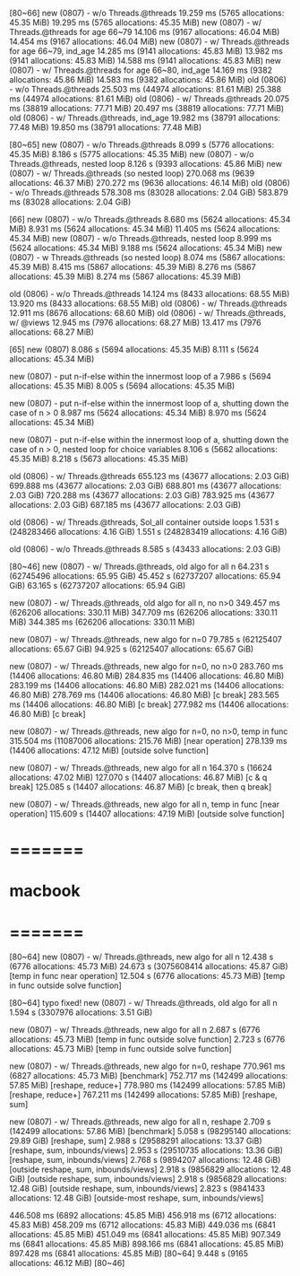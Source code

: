 
[80~66]
new (0807) - w/o Threads.@threads
19.259 ms (5765 allocations: 45.35 MiB)
19.295 ms (5765 allocations: 45.35 MiB)
new (0807) - w/ Threads.@threads for age 66~79
14.106 ms (9167 allocations: 46.04 MiB)
14.454 ms (9167 allocations: 46.04 MiB)
new (0807) - w/ Threads.@threads for age 66~79, ind_age
14.285 ms (9141 allocations: 45.83 MiB)
13.982 ms (9141 allocations: 45.83 MiB)
14.588 ms (9141 allocations: 45.83 MiB)
new (0807) - w/ Threads.@threads for age 66~80, ind_age
14.169 ms (9382 allocations: 45.86 MiB)
14.583 ms (9382 allocations: 45.86 MiB)
old (0806) - w/o Threads.@threads
25.503 ms (44974 allocations: 81.61 MiB)
25.388 ms (44974 allocations: 81.61 MiB)
old (0806) - w/ Threads.@threads
20.075 ms (38819 allocations: 77.71 MiB)
20.497 ms (38819 allocations: 77.71 MiB)
old (0806) - w/ Threads.@threads, ind_age
19.982 ms (38791 allocations: 77.48 MiB)
19.850 ms (38791 allocations: 77.48 MiB)

[80~65]
new (0807) - w/o Threads.@threads
8.099 s (5776 allocations: 45.35 MiB)
8.186 s (5775 allocations: 45.35 MiB)
new (0807) - w/o Threads.@threads, nested loop 
8.126 s (9393 allocations: 45.86 MiB)
new (0807) - w/ Threads.@threads (so nested loop) 
270.068 ms (9639 allocations: 46.37 MiB)
270.272 ms (9636 allocations: 46.14 MiB)
old (0806) - w/o Threads.@threads
578.308 ms (83028 allocations: 2.04 GiB)
583.879 ms (83028 allocations: 2.04 GiB)

[66]
new (0807) - w/o Threads.@threads
8.680 ms (5624 allocations: 45.34 MiB)
8.931 ms (5624 allocations: 45.34 MiB)
11.405 ms (5624 allocations: 45.34 MiB)
new (0807) - w/o Threads.@threads, nested loop
8.999 ms (5624 allocations: 45.34 MiB)
9.188 ms (5624 allocations: 45.34 MiB)
new (0807) - w Threads.@threads (so nested loop)
8.074 ms (5867 allocations: 45.39 MiB)
8.415 ms (5867 allocations: 45.39 MiB)
8.276 ms (5867 allocations: 45.39 MiB)
8.274 ms (5867 allocations: 45.39 MiB)

old (0806) - w/o Threads.@threads
14.124 ms (8433 allocations: 68.55 MiB)
13.920 ms (8433 allocations: 68.55 MiB)
old (0806) - w/ Threads.@threads
12.911 ms (8676 allocations: 68.60 MiB)
old (0806) - w/ Threads.@threads, w/ @views
12.945 ms (7976 allocations: 68.27 MiB)
13.417 ms (7976 allocations: 68.27 MiB)

[65]
new (0807)
8.086 s (5694 allocations: 45.35 MiB)
8.111 s (5624 allocations: 45.34 MiB)

new (0807) - put n-if-else within the innermost loop of a
7.986 s (5694 allocations: 45.35 MiB)
8.005 s (5694 allocations: 45.35 MiB)

new (0807) - put n-if-else within the innermost loop of a, shutting down the case of n > 0
8.987 ms (5624 allocations: 45.34 MiB)
8.970 ms (5624 allocations: 45.34 MiB)

new (0807) - put n-if-else within the innermost loop of a, shutting down the case of n > 0, nested loop for choice variables
8.106 s (5662 allocations: 45.35 MiB)
8.218 s (5673 allocations: 45.35 MiB)

old (0806) - w/ Threads.@threads
655.123 ms (43677 allocations: 2.03 GiB)
699.888 ms (43677 allocations: 2.03 GiB)
688.801 ms (43677 allocations: 2.03 GiB)
720.288 ms (43677 allocations: 2.03 GiB)
783.925 ms (43677 allocations: 2.03 GiB)
687.185 ms (43677 allocations: 2.03 GiB)

old (0806) - w/ Threads.@threads, Sol_all container outside loops
1.531 s (248283466 allocations: 4.16 GiB)
1.551 s (248283419 allocations: 4.16 GiB)

old (0806) - w/o Threads.@threads
8.585 s (43433 allocations: 2.03 GiB)

[80~46]
new (0807) - w/ Threads.@threads, old algo for all n
64.231 s (62745496 allocations: 65.95 GiB)
45.452 s (62737207 allocations: 65.94 GiB)
63.165 s (62737207 allocations: 65.94 GiB)

new (0807) - w/ Threads.@threads, old algo for all n, no n>0
349.457 ms (626206 allocations: 330.11 MiB)
347.709 ms (626206 allocations: 330.11 MiB)
344.385 ms (626206 allocations: 330.11 MiB)

new (0807) - w/ Threads.@threads, new algo for n=0
79.785 s (62125407 allocations: 65.67 GiB)
94.925 s (62125407 allocations: 65.67 GiB)

new (0807) - w/ Threads.@threads, new algo for n=0, no n>0
283.760 ms (14406 allocations: 46.80 MiB)
284.835 ms (14406 allocations: 46.80 MiB)
283.199 ms (14406 allocations: 46.80 MiB)
282.021 ms (14406 allocations: 46.80 MiB)
278.769 ms (14406 allocations: 46.80 MiB) [c break]
283.565 ms (14406 allocations: 46.80 MiB) [c break]
277.982 ms (14406 allocations: 46.80 MiB) [c break]

new (0807) - w/ Threads.@threads, new algo for n=0, no n>0, temp in func
315.504 ms (11087006 allocations: 215.76 MiB) [near operation]
278.139 ms (14406 allocations: 47.12 MiB) [outside solve function]

new (0807) - w/ Threads.@threads, new algo for all n
164.370 s (16624 allocations: 47.02 MiB)
127.070 s (14407 allocations: 46.87 MiB) [c & q break]
125.085 s (14407 allocations: 46.87 MiB) [c break, then q break]

new (0807) - w/ Threads.@threads, new algo for all n, temp in func
[near operation]
115.609 s (14407 allocations: 47.19 MiB) [outside solve function]

# ======= #
# macbook #
# ======= #

[80~64]
new (0807) - w/ Threads.@threads, new algo for all n
12.438 s (6776 allocations: 45.73 MiB)
24.673 s (3075608414 allocations: 45.87 GiB) [temp in func near operation]
12.504 s (6776 allocations: 45.73 MiB) [temp in func outside solve function]

[80~64] typo fixed!
new (0807) - w/ Threads.@threads, old algo for all n
1.594 s (3307976 allocations: 3.51 GiB)

new (0807) - w/ Threads.@threads, new algo for all n
2.687 s (6776 allocations: 45.73 MiB) [temp in func outside solve function]
2.723 s (6776 allocations: 45.73 MiB) [temp in func outside solve function]

new (0807) - w/ Threads.@threads, new algo for n=0, reshape
770.961 ms (6827 allocations: 45.73 MiB) [benchmark]
752.717 ms (142499 allocations: 57.85 MiB) [reshape, reduce+]
778.980 ms (142499 allocations: 57.85 MiB) [reshape, reduce+]
767.211 ms (142499 allocations: 57.85 MiB) [reshape, sum]

new (0807) - w/ Threads.@threads, new algo for all n, reshape
2.709 s (142499 allocations: 57.86 MiB) [benchmark]
5.058 s (98295140 allocations: 29.89 GiB) [reshape, sum]
2.988 s (29588291 allocations: 13.37 GiB) [reshape, sum, inbounds/views]
2.953 s (29510735 allocations: 13.36 GiB) [reshape, sum, inbounds/views]
2.768 s (9894207 allocations: 12.48 GiB) [outside reshape, sum, inbounds/views]
2.918 s (9856829 allocations: 12.48 GiB) [outside reshape, sum, inbounds/views]
2.918 s (9856829 allocations: 12.48 GiB) [outside reshape, sum, inbounds/views]
2.823 s (9841433 allocations: 12.48 GiB) [outside-most reshape, sum, inbounds/views]

446.508 ms (6892 allocations: 45.85 MiB)
456.918 ms (6712 allocations: 45.83 MiB)
458.209 ms (6712 allocations: 45.83 MiB)
449.036 ms (6841 allocations: 45.85 MiB)
451.049 ms (6841 allocations: 45.85 MiB)
907.349 ms (6841 allocations: 45.85 MiB)
898.166 ms (6841 allocations: 45.85 MiB)
897.428 ms (6841 allocations: 45.85 MiB) [80~64]
9.448 s (9165 allocations: 46.12 MiB) [80~46]